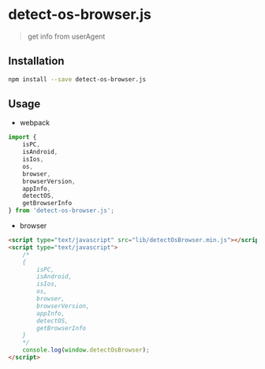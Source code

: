 # detect-os-browser.js

> get info from userAgent

## Installation
```sh
npm install --save detect-os-browser.js
```

## Usage
- webpack
```js
import {
    isPC,
    isAndroid,
    isIos,
    os,
    browser,
    browserVersion,
    appInfo,
    detectOS,
    getBrowserInfo
} from 'detect-os-browser.js';
```
- browser
```html
<script type="text/javascript" src="lib/detectOsBrowser.min.js"></script>
<script type="text/javascript">
    /*
    {
        isPC,
        isAndroid,
        isIos,
        os,
        browser,
        browserVersion,
        appInfo,
        detectOS,
        getBrowserInfo
    }
    */
    console.log(window.detectOsBrowser);
</script>
```